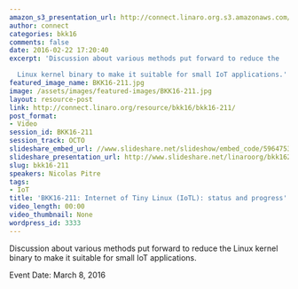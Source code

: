 ```yaml
---
amazon_s3_presentation_url: http://connect.linaro.org.s3.amazonaws.com/bkk16/Presentations/Tuesday/BKK16-211.pdf
author: connect
categories: bkk16
comments: false
date: 2016-02-22 17:20:40
excerpt: 'Discussion about various methods put forward to reduce the

  Linux kernel binary to make it suitable for small IoT applications.'
featured_image_name: BKK16-211.jpg
image: /assets/images/featured-images/BKK16-211.jpg
layout: resource-post
link: http://connect.linaro.org/resource/bkk16/bkk16-211/
post_format:
- Video
session_id: BKK16-211
session_track: OCTO
slideshare_embed_url: //www.slideshare.net/slideshow/embed_code/59647538
slideshare_presentation_url: http://www.slideshare.net/linaroorg/bkk16211-internet-of-tiny-linux-io-tl-status-and-progress
slug: bkk16-211
speakers: Nicolas Pitre
tags:
- IoT
title: 'BKK16-211: Internet of Tiny Linux (IoTL): status and progress'
video_length: 00:00
video_thumbnail: None
wordpress_id: 3333
---
```


Discussion about various methods put forward to reduce the Linux kernel binary to make it suitable for small IoT applications.

Event Date: March 8, 2016
